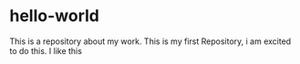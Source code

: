 # hello-world
This is a repository about my work.
This is my first Repository, i am excited to do this.
I like this
